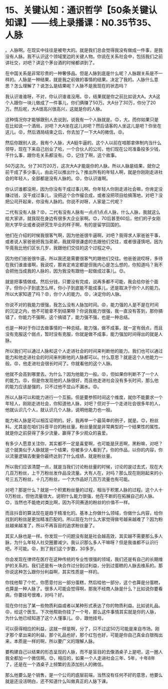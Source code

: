 # 15、关键认知：通识哲学【50条关键认知课】——线上录播课：N0.35节35、人脉

。人脉啊。在现实中往往是被夸大的。就是我们总会觉得我没有做成一件事，是我没有人脉。我不认识这个领域里边的关键人物。你说在关系社会中，包括我们之前讲社交，对吧？讲这个茅台酒的时候都讲到了。

在中国关系是非常珍贵的一种奢侈品。但是人脉到底是什么呢？人脉跟关系是不一样的。人脉是一种结果，就是我之前做的事情的结果。决定了我的。人脉什么意思？怎么理解了？说怎么是结果呢？人脉不是我现在的状态吗？

我认识谁谁呀，不对，你认识谁谁没用。😡，结果就是你之前比如说大A。大A这个人跟你一块儿做成了一件事儿，你们俩赚了50万。大A分了30万，你分了20万。然后呢，大A很高兴很高兴，这就是你的人脉。

这种情况你才能够跟别人去说到，说我有一个人脉就是。😊，大。而你如果只是在比如说一个酒局，对吧？大A坐在这儿对吧？然后请客的人坐这儿是吧？你坐在这儿。😡，然后酒局结束之后，你去加了一下大A的微信。😡。

然后你跟别人说，我有个人脉，大A挺牛逼的。这个人以前在咱那拿体制内当什么领导，现在下来自己创业了哈，一个合伙人的公司，他们现在公司准备投多少钱，干什么事，跟你毛关系都没有。😊，记住了啊，这个故事。

50万这次。分了30万20万，这次大A才能是你的人脉。所以人脉是结果，就你之前干成了多少事儿，由此可以推出什么？推出所有的年轻人啊，就是你刚刚走进社会的年轻人，全部都是没有人脉的。😡，你认识谁啊。

你认识谁都没用，因为你没有干成过事儿啊。你年轻人你刚走进社会嘛，你肯定没赚过钱，没干成过事儿，没把这个合作撮合成，或者没把项目给搞落地，对吧？没把公司开起来，你没有人脉的。你说不对呀，人家是二代呢？

二代有没有人脉？😡，二代有没有人脉有一点点1点点人脉，什么人脉，我就这么给大家讲，就我现在身边有很多大企业家啊。😊，70后甚至60后，他们的子女刚刚大学毕业或者说研究生毕业的样子啊，有的是留学回国的。

他们在介绍的时候我很客气啊，因为他爸很牛逼啊，对吧？我得求人家爸爸干事，或者说人家爸爸把我当弟弟，我就得很谦虚的去跟他们交往，或者很谨慎吧。因为毕竟我比他们区长几岁，我跟他们交往的这个过程之中。

因为他们爸爸很牛逼，所以我还是需要很客气的跟他们交往。他爸爸说哎呀，多待在我们谁谁谁啊，我说哎，那肯定肯定都是但我内心是怎么想的，你知道吗？我不会把他当成我的人脉的，因为我没有跟他一起做成过事儿。😊。

就是把事情做成。然后分钱，只要没有完成，说再多都不可能，我会给你爸个面子。但你小子到底怎么样，你小子到底能不能成事儿，还是取决于你个人的能力。所以大家知道了吗？😡，你个人的能力。😡，决定你的人脉。

你说不对的我能力很强，我怎么没有人脉加时间。😡，能力强的人是不是在时间的沉淀之内，他不可能拿不到结果呀？你说我能力很强，我一直没有答到，那你搞错了，你能力不强啊，这个搞错了，能力强不强，也是一种总结。

也是一种对于你过去做事情的一种总结，能力强，做不成事，就一定有弱点，而且没有克服这个弱点，暂时没有克服，你就是做不成事，能力强加时间得出的就是人脉。

所以我们可以通过人脉和这个人走进社会的时间来判断他的能力。我们也可以通过能力和他走进社会的时间来判断他的人脉都可以。什么意思？就是这个人他能力一般。😡，他走进社会很长时间了。你就看他的这个人脉。

他就不会高到哪里去。为什么？因为他能力一般。😡，但如果你判断不了一个人的能力。😡，但是你发现他的人脉很好，而且他走进社会没有多长时间，那么他的能力应该是强的，只不过他不显山不漏水。😡。

所以人脉可以和能力进行一个互振。但是要参照时间这个维度，就你不能要求一个年轻人，刚刚走进社会，你知道他人脉，对吧？但对于一个走进社会很多年的人，他就认识几个人，就认识几个人脉，说明他能力也一般。

能力和人脉是可以相互证明的。好，我再举一个最简单的例子，就是。😊，粉丝料。尤其是在咱们抖音平台的粉丝量。粉丝量就是非常典型的一个结果性的属性。就是你之前获得了多少流量，赢得了多少观众的喜爱。

有多少人愿意关注你，其实都不一定是喜爱啊，也可能是厌恶啊，黑粉嘛，对吧？这个就类似于人脉就是一个结果，你被多少人看到了。你的作品，以你的内容，你以流量逻辑去衡量你最终达到了什么成绩，就是粉丝量。

所以我们应该清楚一点，就是当我们讨论粉丝量的时候，讨论的是过去式，现在大几百万粉丝，上千万粉丝发作品没流量。大有人在，对吗？那么现在刚刚起来的小号三五万粉丝，十几万粉丝，一个大作品好几百万流量也有可能。

对吧？那是什么？就是一个积累粉丝量的过程，相当于积累人脉的过程。这个人十0万粉丝，但他流量很大，说明什么能力很强，他在不断的在拓展自己的人脉。😊，当然也不能绝对类比啊，因为不同赛道的粉丝的价值不一样。

而且抖音的算法现在是趋于精准化的。基本上你做什么领域，你做什么内容，给你找到的粉丝是更加精准匹配的。所以现在为什么大家觉得做号越来越难了？因为粉丝越来越准了，所以不再盲目的追求粉丝量了。

其实人脉也是一样。你发现一个问题没有就是社会越高效，其实越不需要那么多人脉，为什么年轻人社交圈要减少。我认识那么多人干嘛呀？但是我谁都不认识行吧，不可能。😡，到了我们这个岁数，30多岁。

你会发现在律师在医疗在这种传统的专业性很强的领域，我们还是有自己的长期维护的关系的。我们还是有一块合作过分到过利益，分到过蛋糕的人脉去维系的。那你说这种怎么跟你分利益啊，其实性质是一样的。

你找他帮了个忙，你愿意付出一部分蛋糕，然后给他一部分，这个也算是分蛋糕，也算是一种人脉了。很多人可能会觉得啊，那我不经商人脉是什么？比如说你要看病，你要挂号很难，对吗？好。

现在你付出了某一些物质利益或者以某种形式表达了你的物质利益。比如说礼品。😡，给这个医生。下次他帮助你挂了一个号，那么这件事情其实就是你的人脉，为什么他已经知道了这个人懂事儿。😡，跟他挂号。

可以获得相应的利益，这就一样是啊，分了，只不过这50万可能是来自市场。刚才那个拿出来的利益，那个礼品也好，那个红包也好，可能是你自己真金白银掏出来，本质是一样的啊，所以要广义的理解人脉。

要构建自己以结果的形态呈现的人脉，而不是盲目的去像酒桌子上是吧，这一圈人我全都加一个微信啊。😊，相应的，如果一个人走进社会三年、5年，十年8年了，还是在一个酒桌子上频繁的去添加别人的微信。

那么他要么是个销售，是一个公司的底层前端，当然没有任何不好的意思，他要么就是还没活明白，还不知道什么叫做真正的人脉下课。

